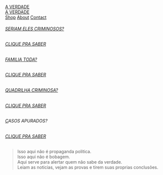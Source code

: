 <!DOCTYPE html>
<html>

<head>
  <meta charset="utf-8">
  <meta name="viewport" content="width=device-width,initial-scale=1">
  <meta name="generator" content="Site Designer 4.0.3328">
  <title>Index</title>
  <link rel="stylesheet" href="css/materialize.min.css">
  <link rel="stylesheet" href="css/wireframe-theme.min.css">
  <script>document.createElement( "picture" );</script>
  <script class="picturefill" async="async" src="js/picturefill.min.js"></script>
  <link rel="stylesheet" href="css/main.css">
  <link rel="stylesheet" href="https://fonts.googleapis.com/css?family=Alfa+Slab+One%7CArchivo%7CAsset%7CErica+One%7CPoppins:100,300,300i,400,500,600,600i,b,i">
</head>

<body class="no-js">
  <div class="container-grid desktop-nav hide-on-med-and-down">
    <a class="link-text logo-menu-item" href="index.html"><span class="text-link-text-1">A VERDADE</span></a>
    <div class="container-grid container-47"></div>
  </div>
  <nav class="container-grid nav-extended">
    <div class="container-grid nav-wrapper">
      <div class="container-grid container-1 hide-on-large-only">
        <a class="link-text logo-menu" href="index.html">A VERDADE</a><a class="glyph sidenav-trigger" href="#" data-target="mobile-nav"><i class="coffeecup-icons-menu7"></i></a>
      </div>
    </div>
    <div class="container-grid sidenav" id="mobile-nav">
      <a class="link-text menu-item mobile-link" href="crimes.html">Shop</a>
      <a class="link-text menu-item mobile-link" href="desvios.html">About</a>
      <a class="link-text menu-item mobile-link" href="tudo.html">Contact</a>
    </div>
  </nav>
  <div class="container-grid container-9">
    <div class="container-grid container-10"></div>
    <div class="container-grid container-2">
      <h6 class="heading-1"><a title="" href="crimes.html" class="heading-text-37">SERIAM ELES CRIMINOSOS?</a></h6>
    </div>
    <div class="container-grid container-4">
      <h6 class="heading-15"><a title="" href="crimes.html" class="heading-text-38">CLIQUE PRA SABER</a></h6>
    </div>
  </div>
  <div class="container-grid container-9">
    <div class="container-grid container-10" id="container-1"></div>
    <div class="container-grid container-2">
      <h6 class="heading-1"><a title="" href="desvios.html" class="heading-text-39">FAMILIA TODA?</a></h6>
    </div>
    <div class="container-grid container-4">
      <h6 class="heading-15"><a title="" href="desvios.html" class="heading-text-38">CLIQUE PRA SABER</a></h6>
    </div>
  </div>
  <div class="container-grid container-9">
    <div class="container-grid container-10" id="container-2"></div>
    <div class="container-grid container-2">
      <h6 class="heading-1"><a title="" href="comissionados.html" class="heading-text-37">QUADRILHA CRIMINOSA?</a></h6>
    </div>
    <div class="container-grid container-4">
      <h6 class="heading-15"><a title="" href="comissionados.html" class="heading-text-38">CLIQUE PRA SABER</a></h6>
    </div>
  </div>
  <div class="container-grid container-9">
    <div class="container-grid container-10" id="container-3"></div>
    <div class="container-grid container-2">
      <h6 class="heading-1"><a title="" href="tudo.html" class="heading-text-37">C</a>ASOS APURADOS?</h6>
    </div>
    <div class="container-grid container-4">
      <h6 class="heading-15"><a title="" href="tudo.html" class="heading-text-38">CLIQUE PRA SABER</a></h6>
    </div>
  </div>
  <div class="container-grid container-quote">
    <div class="container-grid container-8">
      <blockquote class="blockquote-1"><span class="blockquote-text-1"><span class="blockquote-text-1">Isso aqui não é propaganda politica. <br>Isso aqui não é bobagem.<br>Aqui serve para alertar quem não sabe da verdade.<br>Leiam as noticias, vejam as provas e tirem suas proprias conclusões.</span></span></blockquote>
    </div>
  </div>
  <div class="container-grid container-20"></div>
  <script src="js/jquery.min.js"></script>
  <script src="js/outofview.js"></script>
  <script src="js/materialize.min.js"></script>
  <script>M.AutoInit();</script>
</body>

</html>
